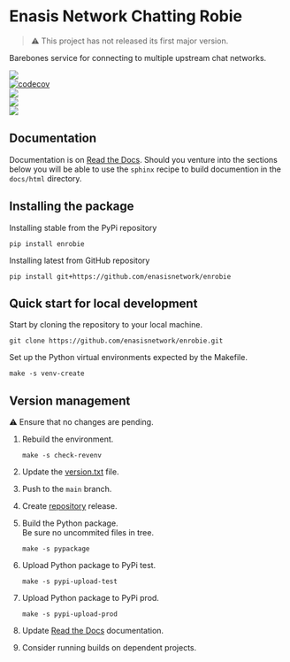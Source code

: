 # Enasis Network Chatting Robie

> :warning: This project has not released its first major version.

Barebones service for connecting to multiple upstream chat networks.

[![](https://img.shields.io/github/actions/workflow/status/enasisnetwork/enrobie/build.yml?style=flat-square&label=GitHub%20actions)](https://github.com/enasisnetwork/enrobie/actions)<br>
[![codecov](https://img.shields.io/codecov/c/github/enasisnetwork/enrobie?token=7PGOXKJU0E&style=flat-square&logoColor=FFFFFF&label=Coverage)](https://codecov.io/gh/enasisnetwork/enrobie)<br>
[![](https://img.shields.io/readthedocs/enrobie?style=flat-square&label=Read%20the%20Docs)](https://enrobie.readthedocs.io)<br>
[![](https://img.shields.io/pypi/v/enrobie.svg?style=flat-square&label=PyPi%20version)](https://pypi.org/project/enrobie)<br>
[![](https://img.shields.io/pypi/dm/enrobie?style=flat-square&label=PyPi%20downloads)](https://pypi.org/project/enrobie)

## Documentation
Documentation is on [Read the Docs](https://enrobie.readthedocs.io).
Should you venture into the sections below you will be able to use the
`sphinx` recipe to build documention in the `docs/html` directory.

## Installing the package
Installing stable from the PyPi repository
```
pip install enrobie
```
Installing latest from GitHub repository
```
pip install git+https://github.com/enasisnetwork/enrobie
```

## Quick start for local development
Start by cloning the repository to your local machine.
```
git clone https://github.com/enasisnetwork/enrobie.git
```
Set up the Python virtual environments expected by the Makefile.
```
make -s venv-create
```

## Version management
:warning: Ensure that no changes are pending.

1. Rebuild the environment.
   ```
   make -s check-revenv
   ```

1. Update the [version.txt](enrobie/version.txt) file.

1. Push to the `main` branch.

1. Create [repository](https://github.com/enasisnetwork/enrobie) release.

1. Build the Python package.<br>Be sure no uncommited files in tree.
   ```
   make -s pypackage
   ```

1. Upload Python package to PyPi test.
   ```
   make -s pypi-upload-test
   ```

1. Upload Python package to PyPi prod.
   ```
   make -s pypi-upload-prod
   ```

1. Update [Read the Docs](https://enrobie.readthedocs.io) documentation.

1. Consider running builds on dependent projects.
